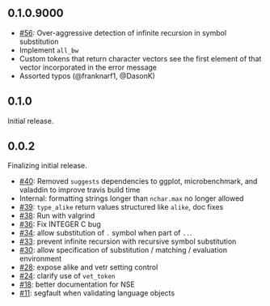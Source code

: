 ## 0.1.0.9000

* [#56](https://github.com/brodieG/validate/issues/56): Over-aggressive
  detection of infinite recursion in symbol substitution
* Implement `all_bw`
* Custom tokens that return character vectors see the first element of that
  vector incorporated in the error message
* Assorted typos (@franknarf1, @DasonK)

## 0.1.0

Initial release.

## 0.0.2

Finalizing initial release.

* [#40](https://github.com/brodieG/validate/issues/40): Removed `suggests`
  dependencies to ggplot, microbenchmark, and valaddin to improve travis build
  time
* Internal: formatting strings longer than `nchar.max` no longer allowed
* [#39](https://github.com/brodieG/validate/issues/39): `type_alike` return
  values structured like `alike`, doc fixes
* [#38](https://github.com/brodieG/validate/issues/38): Run with valgrind
* [#36](https://github.com/brodieG/validate/issues/36): Fix INTEGER C bug
* [#34](https://github.com/brodieG/validate/issues/34): allow substitution of
  `.` symbol when part of `..`.
* [#33](https://github.com/brodieG/validate/issues/33): prevent infinite
  recursion with recursive symbol substitution
* [#30](https://github.com/brodieG/validate/issues/30): allow specification of
  substitution / matching / evaluation environment
* [#28](https://github.com/brodieG/validate/issues/28): expose alike and vetr
  setting control
* [#24](https://github.com/brodieG/validate/issues/24): clarify use of
  `vet_token`
* [#18](https://github.com/brodieG/validate/issues/18): better documentation for
  NSE
* [#11](https://github.com/brodieG/validate/issues/11): segfault when validating
  language objects
